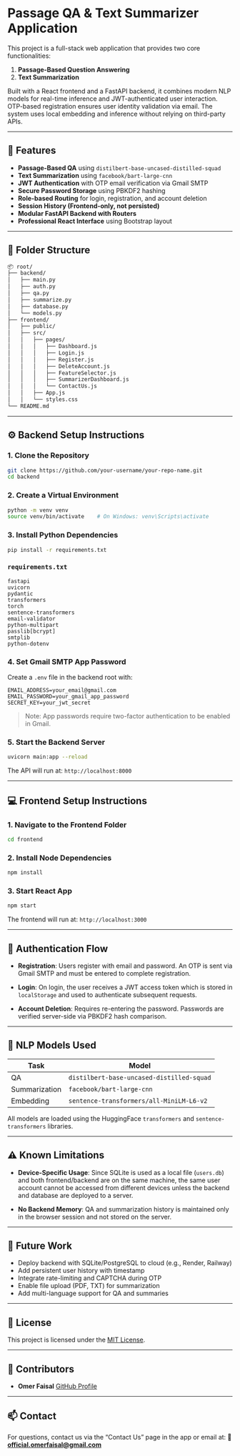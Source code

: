 # Passage QA & Text Summarizer Application

This project is a full-stack web application that provides two core functionalities:

1. **Passage-Based Question Answering**  
2. **Text Summarization**

Built with a React frontend and a FastAPI backend, it combines modern NLP models for real-time inference and JWT-authenticated user interaction. OTP-based registration ensures user identity validation via email. The system uses local embedding and inference without relying on third-party APIs.

---

## 📌 Features

- **Passage-Based QA** using `distilbert-base-uncased-distilled-squad`
- **Text Summarization** using `facebook/bart-large-cnn`
- **JWT Authentication** with OTP email verification via Gmail SMTP
- **Secure Password Storage** using PBKDF2 hashing
- **Role-based Routing** for login, registration, and account deletion
- **Session History (Frontend-only, not persisted)**
- **Modular FastAPI Backend with Routers**
- **Professional React Interface** using Bootstrap layout

---

## 📁 Folder Structure

```bash
📦 root/
├── backend/
│   ├── main.py
│   ├── auth.py
│   ├── qa.py
│   ├── summarize.py
│   ├── database.py
│   └── models.py
├── frontend/
│   ├── public/
│   ├── src/
│   │   ├── pages/
│   │   │   ├── Dashboard.js
│   │   │   ├── Login.js
│   │   │   ├── Register.js
│   │   │   ├── DeleteAccount.js
│   │   │   ├── FeatureSelector.js
│   │   │   ├── SummarizerDashboard.js
│   │   │   └── ContactUs.js
│   │   ├── App.js
│   │   └── styles.css
└── README.md
````

---

## ⚙️ Backend Setup Instructions

### 1. Clone the Repository

```bash
git clone https://github.com/your-username/your-repo-name.git
cd backend
```

### 2. Create a Virtual Environment

```bash
python -m venv venv
source venv/bin/activate    # On Windows: venv\Scripts\activate
```

### 3. Install Python Dependencies

```bash
pip install -r requirements.txt
```

### `requirements.txt`

```text
fastapi
uvicorn
pydantic
transformers
torch
sentence-transformers
email-validator
python-multipart
passlib[bcrypt]
smtplib
python-dotenv
```

### 4. Set Gmail SMTP App Password

Create a `.env` file in the backend root with:

```
EMAIL_ADDRESS=your_email@gmail.com
EMAIL_PASSWORD=your_gmail_app_password
SECRET_KEY=your_jwt_secret
```

> Note: App passwords require two-factor authentication to be enabled in Gmail.

### 5. Start the Backend Server

```bash
uvicorn main:app --reload
```

The API will run at:
`http://localhost:8000`

---

## 💻 Frontend Setup Instructions

### 1. Navigate to the Frontend Folder

```bash
cd frontend
```

### 2. Install Node Dependencies

```bash
npm install
```

### 3. Start React App

```bash
npm start
```

The frontend will run at:
`http://localhost:3000`

---

## 🔐 Authentication Flow

* **Registration**:
  Users register with email and password. An OTP is sent via Gmail SMTP and must be entered to complete registration.

* **Login**:
  On login, the user receives a JWT access token which is stored in `localStorage` and used to authenticate subsequent requests.

* **Account Deletion**:
  Requires re-entering the password. Passwords are verified server-side via PBKDF2 hash comparison.

---

## 🧠 NLP Models Used

| Task          | Model                                     |
| ------------- | ----------------------------------------- |
| QA            | `distilbert-base-uncased-distilled-squad` |
| Summarization | `facebook/bart-large-cnn`                 |
| Embedding     | `sentence-transformers/all-MiniLM-L6-v2`  |

All models are loaded using the HuggingFace `transformers` and `sentence-transformers` libraries.

---

## ⚠️ Known Limitations

* **Device-Specific Usage**:
  Since SQLite is used as a local file (`users.db`) and both frontend/backend are on the same machine, the same user account cannot be accessed from different devices unless the backend and database are deployed to a server.

* **No Backend Memory**:
  QA and summarization history is maintained only in the browser session and not stored on the server.

---

## 🚀 Future Work

* Deploy backend with SQLite/PostgreSQL to cloud (e.g., Render, Railway)
* Add persistent user history with timestamp
* Integrate rate-limiting and CAPTCHA during OTP
* Enable file upload (PDF, TXT) for summarization
* Add multi-language support for QA and summaries

---

## 📝 License

This project is licensed under the [MIT License](LICENSE).

---

## 👥 Contributors

* **Omer Faisal**
  [GitHub Profile](https://github.com/Omer-443) 

---

## 📫 Contact

For questions, contact us via the “Contact Us” page in the app or email at:
📧 **[official.omerfaisal@gmail.com](mailto:official.omerfaisal@gmail.com)**



